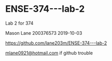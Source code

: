 # ENSE-374---lab-2
Lab 2 for 374

Mason Lane
200376573
2019-10-03


https://github.com/lane203m/ENSE-374---lab-2

mlane0921@hotmail.com if github trouble 
